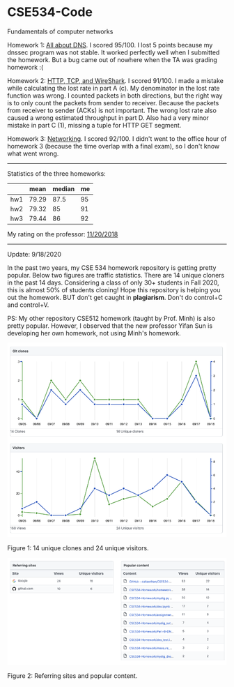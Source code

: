 # CSE534-Code
Fundamentals of computer networks

Homework 1: [All about DNS](https://github.com/caitaozhan/CSE534-Code/blob/master/homework-1/assignment1.pdf). I scored 95/100. I lost 5 points because my dnssec program was not stable. It worked perfectly well when I submitted the homework. But a bug came out of nowhere when the TA was grading homework :(

Homework 2: [HTTP, TCP, and WireShark](https://github.com/caitaozhan/CSE534-Code/blob/master/homework-2/Assignment2.pdf). I scored 91/100. I made a mistake while calculating the lost rate in part A (c). My denominator in the lost rate function was wrong. I counted packets in both directions, but the right way is to only count the packets from sender to receiver. Because the packets from receiver to sender (ACKs) is not important. The wrong lost rate also caused a wrong estimated throughput in part D. Also had a very minor mistake in part C (1), missing a tuple for HTTP GET segment.

Homework 3: [Networking](https://github.com/caitaozhan/CSE534-Homework/blob/master/homework-3/homework3.pdf). I scored 92/100. I didn't went to the office hour of homework 3 (because the time overlap with a final exam), so I don't know what went wrong. 

---

Statistics of the three homeworks:

| | mean | median | me |
| -- | --| --| --|
|hw1 | 79.29 | 87.5| 95 |
|hw2 | 79.32 | 85| 91 |
| hw3 | 79.44 | 86 | 92 |

My rating on the professor: [11/20/2018](https://www.ratemyprofessors.com/ShowRatings.jsp?tid=2113729)

---

Update: 9/18/2020

In the past two years, my CSE 534 homework repository is getting pretty popular. Below two figures are traffic statistics. There are 14 unique cloners in the past 14 days. Considering a class of only 30+ students in Fall 2020, this is almost 50% of students cloning! Hope this repository is helping you out the homework. BUT don't get caught in **plagiarism**. Don't do control+C and control+V.

PS: My other repository CSE512 homework (taught by Prof. Minh) is also pretty popular. However, I observed that the new professor Yifan Sun is developing her own homework, not using Minh's homework.

![cse534](https://github.com/caitaozhan/CSE534-Homework/blob/master/CSE534.png)

Figure 1: 14 unique clones and 24 unique visitors.

![cse534-2](https://github.com/caitaozhan/CSE534-Homework/blob/master/CSE534-2.png)

Figure 2: Referring sites and popular content.
